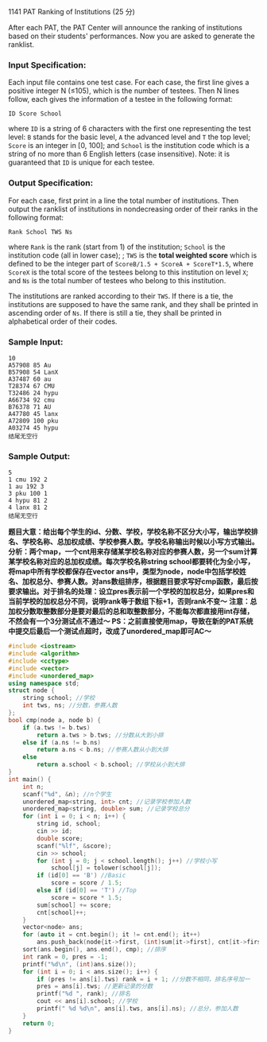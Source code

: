 

1141 PAT Ranking of Institutions (25 分)

After each PAT, the PAT Center will announce the ranking of institutions based on their students' performances. Now you are asked to generate the ranklist.

### Input Specification:

Each input file contains one test case. For each case, the first line gives a positive integer N (≤105), which is the number of testees. Then N lines follow, each gives the information of a testee in the following format:

```
ID Score School
```

where `ID` is a string of 6 characters with the first one representing the test level: `B` stands for the basic level, `A` the advanced level and `T` the top level; `Score` is an integer in [0, 100]; and `School` is the institution code which is a string of no more than 6 English letters (case insensitive). Note: it is guaranteed that `ID` is unique for each testee.

### Output Specification:

For each case, first print in a line the total number of institutions. Then output the ranklist of institutions in nondecreasing order of their ranks in the following format:

```
Rank School TWS Ns
```

where `Rank` is the rank (start from 1) of the institution; `School` is the institution code (all in lower case); ; `TWS` is the **total weighted score** which is defined to be the integer part of `ScoreB/1.5 + ScoreA + ScoreT*1.5`, where `ScoreX` is the total score of the testees belong to this institution on level `X`; and `Ns` is the total number of testees who belong to this institution.

The institutions are ranked according to their `TWS`. If there is a tie, the institutions are supposed to have the same rank, and they shall be printed in ascending order of `Ns`. If there is still a tie, they shall be printed in alphabetical order of their codes.

### Sample Input:

```in
10
A57908 85 Au
B57908 54 LanX
A37487 60 au
T28374 67 CMU
T32486 24 hypu
A66734 92 cmu
B76378 71 AU
A47780 45 lanx
A72809 100 pku
A03274 45 hypu
结尾无空行
```

### Sample Output:

```out
5
1 cmu 192 2
1 au 192 3
3 pku 100 1
4 hypu 81 2
4 lanx 81 2
结尾无空行
```

**题目大意：给出每个学生的id、分数、学校，学校名称不区分大小写，输出学校排名、学校名称、总加权成绩、学校参赛人数。学校名称输出时候以小写方式输出。**
**分析：两个map，一个cnt用来存储某学校名称对应的参赛人数，另一个sum计算某学校名称对应的总加权成绩。每次学校名称string school都要转化为全小写，将map中所有学校都保存在vector ans中，类型为node，node中包括学校姓名、加权总分、参赛人数。对ans数组排序，根据题目要求写好cmp函数，最后按要求输出。对于排名的处理：设立pres表示前一个学校的加权总分，如果pres和当前学校的加权总分不同，说明rank等于数组下标+1，否则rank不变～**
**注意：总加权分数取整数部分是要对最后的总和取整数部分，不能每次都直接用int存储，不然会有一个3分测试点不通过～
PS：之前直接使用map，导致在新的PAT系统中提交后最后一个测试点超时，改成了unordered_map即可AC～**

```c++
#include <iostream>
#include <algorithm>
#include <cctype>
#include <vector>
#include <unordered_map>
using namespace std;
struct node {
    string school; //学校
    int tws, ns; //分数，参赛人数
};
bool cmp(node a, node b) {
    if (a.tws != b.tws)
        return a.tws > b.tws; //分数从大到小排
    else if (a.ns != b.ns)
        return a.ns < b.ns; //参赛人数从小到大排
    else
        return a.school < b.school; //学校从小到大排
}
int main() {
    int n;
    scanf("%d", &n); //n个学生
    unordered_map<string, int> cnt; //记录学校参加人数
    unordered_map<string, double> sum; //记录学校总分
    for (int i = 0; i < n; i++) {
        string id, school;
        cin >> id;
        double score;
        scanf("%lf", &score);
        cin >> school;
        for (int j = 0; j < school.length(); j++) //学校小写
            school[j] = tolower(school[j]);
        if (id[0] == 'B') //Basic
            score = score / 1.5;
        else if (id[0] == 'T') //Top
            score = score * 1.5;
        sum[school] += score;
        cnt[school]++;
    }
    vector<node> ans;
    for (auto it = cnt.begin(); it != cnt.end(); it++)
        ans.push_back(node{it->first, (int)sum[it->first], cnt[it->first]}); //学校，总分，人数
    sort(ans.begin(), ans.end(), cmp); //排序
    int rank = 0, pres = -1;
    printf("%d\n", (int)ans.size());
    for (int i = 0; i < ans.size(); i++) {
        if (pres != ans[i].tws) rank = i + 1; //分数不相同，排名序号加一
        pres = ans[i].tws; //更新记录的分数
        printf("%d ", rank); //排名
        cout << ans[i].school; //学校
        printf(" %d %d\n", ans[i].tws, ans[i].ns); //总分，参加人数
    }
    return 0;
}
```

